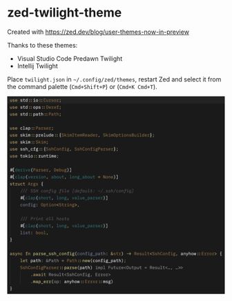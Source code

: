# zed-twilight-theme

Created with https://zed.dev/blog/user-themes-now-in-preview

Thanks to these themes:

- Visual Studio Code Predawn Twilight
- Intellij Twilight

Place `twilight.json` in `~/.config/zed/themes`, restart Zed and select it from the command palette (`Cmd+Shift+P`) or (`Cmd+K Cmd+T`).

![image](screenshots/twilight.png)
